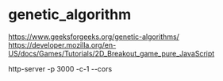 # genetic_algorithm

https://www.geeksforgeeks.org/genetic-algorithms/
https://developer.mozilla.org/en-US/docs/Games/Tutorials/2D_Breakout_game_pure_JavaScript

http-server -p 3000 -c-1 --cors

